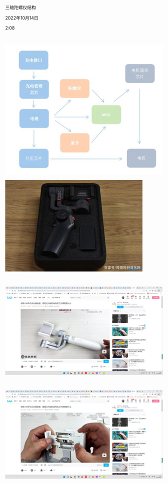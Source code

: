 三轴陀螺仪结构

2022年10月14日

2:08

 

![](../../assets/000_三轴陀螺仪结构_000.png)

![](../../assets/000_三轴陀螺仪结构_001.png)

 

![](../../assets/000_三轴陀螺仪结构_002.png)

 

![](../../assets/000_三轴陀螺仪结构_003.png)

 
